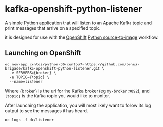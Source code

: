 # kafka-openshift-python-listener

A simple Python application that will listen to an Apache Kafka topic and print
messages that arrive on a specified topic.

it is designed for use with the [OpenShift](https://openshift.org)
[Python source-to-image](https://docs.openshift.org/latest/using_images/s2i_images/python.html)
workflow.

## Launching on OpenShift

```
oc new-app centos/python-36-centos7~https://github.com/bones-brigade/kafka-openshift-python-listener.git \
  -e SERVERS={broker} \
  -e TOPIC={topic} \
  --name=listener
```

Where `{broker}` is the uri for the Kafka broker (eg `my-broker:9092`), and
`{topic}` is the Kafka topic you would like to monitor.

After launching the application, you will most likely want to follow its log
output to see the messages it has heard.

```
oc logs -f dc/listener
```
